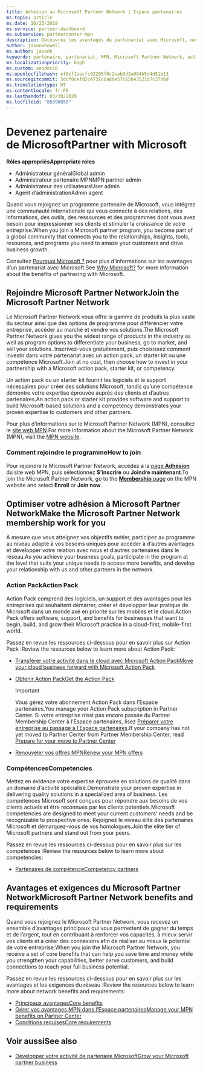 ```yaml
---
title: Adhésion au Microsoft Partner Network | Espace partenaires
ms.topic: article
ms.date: 10/25/2019
ms.service: partner-dashboard
ms.subservice: partnercenter-mpn
description: Découvrez les avantages du partenariat avec Microsoft, notamment Microsoft Action Pack, les compétences et les options de programme permettant de faire la différence, de commercialiser vos solutions et de les vendre.
author: jasonwhowell
ms.author: jasonh
keywords: partenaire, partenariat, MPN, Microsoft Partner Network, action pack, MAPS, abonnement action pack, avantages, avantages MPN, adhésion, silver, gold, compétences
ms.localizationpriority: high
ms.custom: seodec18
ms.openlocfilehash: ef6ef1aacfc02205f0c2eab9d3a084b5d4d51b13
ms.sourcegitcommit: 5dcf8cefd2c4731c6a80e57c65b43521d7c37b6d
ms.translationtype: HT
ms.contentlocale: fr-FR
ms.lasthandoff: 03/30/2020
ms.locfileid: "80390858"
---
```

# <a name="partner-with-microsoft"></a><span data-ttu-id="52a6b-104">Devenez partenaire de Microsoft</span><span class="sxs-lookup"><span data-stu-id="52a6b-104">Partner with Microsoft</span></span>

<span data-ttu-id="52a6b-105">**Rôles appropriés**</span><span class="sxs-lookup"><span data-stu-id="52a6b-105">**Appropriate roles**</span></span>
-   <span data-ttu-id="52a6b-106">Administrateur général</span><span class="sxs-lookup"><span data-stu-id="52a6b-106">Global admin</span></span>
-   <span data-ttu-id="52a6b-107">Administrateur partenaire MPN</span><span class="sxs-lookup"><span data-stu-id="52a6b-107">MPN partner admin</span></span>
-   <span data-ttu-id="52a6b-108">Administrateur des utilisateurs</span><span class="sxs-lookup"><span data-stu-id="52a6b-108">User admin</span></span>
-   <span data-ttu-id="52a6b-109">Agent d’administration</span><span class="sxs-lookup"><span data-stu-id="52a6b-109">Admin agent</span></span>

<span data-ttu-id="52a6b-110">Quand vous rejoignez un programme partenaire de Microsoft, vous intégrez une communauté internationale qui vous connecte à des relations, des informations, des outils, des ressources et des programmes dont vous avez besoin pour impressionner vos clients et stimuler la croissance de votre entreprise.</span><span class="sxs-lookup"><span data-stu-id="52a6b-110">When you join a Microsoft partner program, you become part of a global community that connects you to the relationships, insights, tools, resources, and programs you need to amaze your customers and drive business growth.</span></span>

<span data-ttu-id="52a6b-111">Consultez [Pourquoi Microsoft ?](https://partner.microsoft.com/business-opportunities/why-microsoft) pour plus d’informations sur les avantages d’un partenariat avec Microsoft.</span><span class="sxs-lookup"><span data-stu-id="52a6b-111">See [Why Microsoft?](https://partner.microsoft.com/business-opportunities/why-microsoft) for more information about the benefits of partnering with Microsoft.</span></span> 

## <a name="join-the-microsoft-partner-network"></a><span data-ttu-id="52a6b-112">Rejoindre Microsoft Partner Network</span><span class="sxs-lookup"><span data-stu-id="52a6b-112">Join the Microsoft Partner Network</span></span>

<!-- 12/5/18 The content below was copied and pasted directly from the Membership page of the MPN site (https://partner.microsoft.com/membership)-->

<span data-ttu-id="52a6b-113">Le Microsoft Partner Network vous offre la gamme de produits la plus vaste du secteur ainsi que des options de programme pour différencier votre entreprise, accéder au marché et vendre vos solutions.</span><span class="sxs-lookup"><span data-stu-id="52a6b-113">The Microsoft Partner Network gives you the widest range of products in the industry as well as program options to differentiate your business, go to market, and sell your solutions.</span></span> <span data-ttu-id="52a6b-114">Inscrivez-vous gratuitement, puis choisissez comment investir dans votre partenariat avec un action pack, un starter kit ou une compétence Microsoft.</span><span class="sxs-lookup"><span data-stu-id="52a6b-114">Join at no cost, then choose how to invest in your partnership with a Microsoft action pack, starter kit, or competency.</span></span>

<span data-ttu-id="52a6b-115">Un action pack ou un starter kit fournit les logiciels et le support nécessaires pour créer des solutions Microsoft, tandis qu’une compétence démontre votre expertise éprouvée auprès des clients et d’autres partenaires.</span><span class="sxs-lookup"><span data-stu-id="52a6b-115">An action pack or starter kit provides software and support to build Microsoft-based solutions and a competency demonstrates your proven expertise to customers and other partners.</span></span>

<span data-ttu-id="52a6b-116">Pour plus d’informations sur le Microsoft Partner Network (MPN), consultez le [site web MPN](https://partner.microsoft.com/commercial).</span><span class="sxs-lookup"><span data-stu-id="52a6b-116">For more information about the Microsoft Partner Network (MPN), visit the [MPN website](https://partner.microsoft.com/commercial).</span></span>

### <a name="how-to-join"></a><span data-ttu-id="52a6b-117">Comment rejoindre le programme</span><span class="sxs-lookup"><span data-stu-id="52a6b-117">How to join</span></span>

<span data-ttu-id="52a6b-118">Pour rejoindre le Microsoft Partner Network, accédez à la [page **Adhésion**](https://partner.microsoft.com/membership) du site web MPN, puis sélectionnez **S’inscrire** ou **Joindre maintenant**.</span><span class="sxs-lookup"><span data-stu-id="52a6b-118">To join the Microsoft Partner Network, go to the [**Membership** page](https://partner.microsoft.com/membership) on the MPN website and select **Enroll** or **Join now**.</span></span>

## <a name="make-the-microsoft-partner-network-membership-work-for-you"></a><span data-ttu-id="52a6b-119">Optimiser votre adhésion à Microsoft Partner Network</span><span class="sxs-lookup"><span data-stu-id="52a6b-119">Make the Microsoft Partner Network membership work for you</span></span>

<!-- 10/25/2019 The content below content from the Membership pages of the MPN site (https://partner.microsoft.com/membership) and additional updated content.-->

<span data-ttu-id="52a6b-120">À mesure que vous atteignez vos objectifs métier, participez au programme au niveau adapté à vos besoins uniques pour accéder à d’autres avantages et développer votre relation avec nous et d’autres partenaires dans le réseau.</span><span class="sxs-lookup"><span data-stu-id="52a6b-120">As you achieve your business goals, participate in the program at the level that suits your unique needs to access more benefits, and develop your relationship with us and other partners in the network.</span></span>

### <a name="action-pack"></a><span data-ttu-id="52a6b-121">Action Pack</span><span class="sxs-lookup"><span data-stu-id="52a6b-121">Action Pack</span></span>

<span data-ttu-id="52a6b-122">Action Pack comprend des logiciels, un support et des avantages pour les entreprises qui souhaitent démarrer, créer et développer leur pratique de Microsoft dans un monde axé en priorité sur les mobiles et le cloud.</span><span class="sxs-lookup"><span data-stu-id="52a6b-122">Action Pack offers software, support, and benefits for businesses that want to begin, build, and grow their Microsoft practice in a cloud-first, mobile-first world.</span></span> 

<span data-ttu-id="52a6b-123">Passez en revue les ressources ci-dessous pour en savoir plus sur Action Pack :</span><span class="sxs-lookup"><span data-stu-id="52a6b-123">Review the resources below to learn more about Action Pack:</span></span>

- [<span data-ttu-id="52a6b-124">Transférer votre activité dans le cloud avec Microsoft Action Pack</span><span class="sxs-lookup"><span data-stu-id="52a6b-124">Move your cloud business forward with Microsoft Action Pack</span></span>](https://partner.microsoft.com/membership/action-pack)

- [<span data-ttu-id="52a6b-125">Obtenir Action Pack</span><span class="sxs-lookup"><span data-stu-id="52a6b-125">Get the Action Pack</span></span>](mpn-get-action-pack.md)
  
    >[!IMPORTANT]
    ><span data-ttu-id="52a6b-126">Vous gérez votre abonnement Action Pack dans l’Espace partenaires.</span><span class="sxs-lookup"><span data-stu-id="52a6b-126">You manage your Action Pack subscription in Partner Center.</span></span> <span data-ttu-id="52a6b-127">Si votre entreprise n’est pas encore passée du Partner Membership Center à l’Espace partenaires, lisez [Préparer votre entreprise au passage à l’Espace partenaires](prepare-pmc-pc-migration.md).</span><span class="sxs-lookup"><span data-stu-id="52a6b-127">If your company has not yet moved to Partner Center from Partner Membership Center, read [Prepare for your move to Partner Center](prepare-pmc-pc-migration.md)</span></span>  

- [<span data-ttu-id="52a6b-128">Renouveler vos offres MPN</span><span class="sxs-lookup"><span data-stu-id="52a6b-128">Renew your MPN offers</span></span>](renew-mpn-offers.md)

### <a name="competencies"></a><span data-ttu-id="52a6b-129">Compétences</span><span class="sxs-lookup"><span data-stu-id="52a6b-129">Competencies</span></span>

<span data-ttu-id="52a6b-130">Mettez en évidence votre expertise éprouvée en solutions de qualité dans un domaine d’activité spécialisé.</span><span class="sxs-lookup"><span data-stu-id="52a6b-130">Demonstrate your proven expertise in delivering quality solutions in a specialized area of business.</span></span> <span data-ttu-id="52a6b-131">Les compétences Microsoft sont conçues pour répondre aux besoins de vos clients actuels et être reconnues par les clients potentiels.</span><span class="sxs-lookup"><span data-stu-id="52a6b-131">Microsoft competencies are designed to meet your current customers' needs and be recognizable to prospective ones.</span></span> <span data-ttu-id="52a6b-132">Rejoignez le niveau élite des partenaires Microsoft et démarquez-vous de vos homologues.</span><span class="sxs-lookup"><span data-stu-id="52a6b-132">Join the elite tier of Microsoft partners and stand out from your peers.</span></span>

<span data-ttu-id="52a6b-133">Passez en revue les ressources ci-dessous pour en savoir plus sur les compétences :</span><span class="sxs-lookup"><span data-stu-id="52a6b-133">Review the resources below to learn more about competencies:</span></span>

- [<span data-ttu-id="52a6b-134">Partenaires de compétence</span><span class="sxs-lookup"><span data-stu-id="52a6b-134">Competency partners</span></span>](https://partner.microsoft.com/membership/competencies)

## <a name="microsoft-partner-network-benefits-and-requirements"></a><span data-ttu-id="52a6b-135">Avantages et exigences du Microsoft Partner Network</span><span class="sxs-lookup"><span data-stu-id="52a6b-135">Microsoft Partner Network benefits and requirements</span></span>

<span data-ttu-id="52a6b-136">Quand vous rejoignez le Microsoft Partner Network, vous recevez un ensemble d’avantages principaux qui vous permettent de gagner du temps et de l’argent, tout en contribuant à renforcer vos capacités, à mieux servir vos clients et à créer des connexions afin de réaliser au mieux le potentiel de votre entreprise.</span><span class="sxs-lookup"><span data-stu-id="52a6b-136">When you join the Microsoft Partner Network, you receive a set of core benefits that can help you save time and money while you strengthen your capabilities, better serve customers, and build connections to reach your full business potential.</span></span>

<span data-ttu-id="52a6b-137">Passez en revue les ressources ci-dessous pour en savoir plus sur les avantages et les exigences du réseau :</span><span class="sxs-lookup"><span data-stu-id="52a6b-137">Review the resources below to learn more about network benefits and requirements:</span></span>

- [<span data-ttu-id="52a6b-138">Principaux avantages</span><span class="sxs-lookup"><span data-stu-id="52a6b-138">Core benefits</span></span>](https://partner.microsoft.com/membership/core-benefits#simple-tab-content-1)
- [<span data-ttu-id="52a6b-139">Gérer vos avantages MPN dans l’Espace partenaires</span><span class="sxs-lookup"><span data-stu-id="52a6b-139">Manage your MPN benefits on Partner Center</span></span>](manage-your-partner-network-benefits.md)
- [<span data-ttu-id="52a6b-140">Conditions requises</span><span class="sxs-lookup"><span data-stu-id="52a6b-140">Core requirements</span></span>](https://partner.microsoft.com/membership/core-benefits#simple-tab-content-2)

## <a name="see-also"></a><span data-ttu-id="52a6b-141">Voir aussi</span><span class="sxs-lookup"><span data-stu-id="52a6b-141">See also</span></span>
- [<span data-ttu-id="52a6b-142">Développer votre activité de partenaire Microsoft</span><span class="sxs-lookup"><span data-stu-id="52a6b-142">Grow your Microsoft partner business</span></span>](grow-your-business.md)
